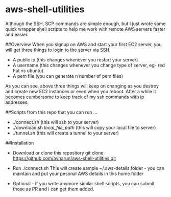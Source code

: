 # aws-shell-utilities
Although the SSH, SCP commands are simple enough, but I just wrote some quick wrapper shell scripts to help me work with remote AWS servers faster and easier.

##Overview
When you signup on AWS and start your first EC2 server, you will get three things to login to the server via SSH.

- A public ip (this changes whenever you restart your server)
- A username (this changes whenever you change type of server, eg- red hat vs ubuntu)
- A pem file (you can generate n number of pem files)

As you can see, above three things will keep on changing as you destroy and create new EC2 instances or even when you reboot. After a while it becomes cumbersome to keep track of my ssh commands with ip addresses.

##Scripts from this repo that you can run ...
* ./connect.sh (this will ssh to your server)
* ./download.sh _local_file_path_ (this will copy your local file to server)
* ./tunnel.sh (this will create a tunnel to your server)

##Installation

* Download or clone this repository
git clone https://github.com/avnarun/aws-shell-utilities.git

* Run ./connect.sh
This will create sample ~/.aws-details folder - you can maintain and put your pesonal AWS details in this home folder

* Optional - if you write anymore similar shell scripts, you can submit those as PR and I can get them added.


